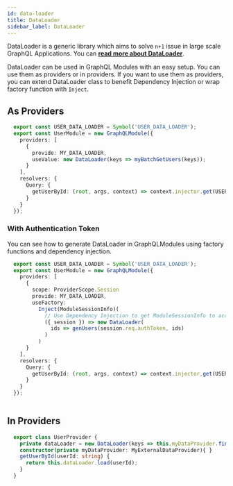 ```yaml
---
id: data-loader
title: DataLoader
sidebar_label: DataLoader
---
```


DataLoader is a generic library which aims to solve `n+1` issue in large scale GraphQL Applications. You can **[read more about DataLoader](https://github.com/facebook/dataloader)**.

DataLoader can be used in GraphQL Modules with an easy setup. You can use them as providers or in providers. If you want to use them as providers, you can extend DataLoader class to benefit Dependency Injection or wrap factory function with `Inject`.

## As Providers

```typescript
  export const USER_DATA_LOADER = Symbol('USER_DATA_LOADER');
  export const UserModule = new GraphQLModule({
    providers: [
      {
        provide: MY_DATA_LOADER,
        useValue: new DataLoader(keys => myBatchGetUsers(keys));
      }
    ],
    resolvers: {
      Query: {
        getUserById: (root, args, context) => context.injector.get(USER_DATA_LOADER).load(args.id)
      }
    }
  });
```

### With Authentication Token

You can see how to generate DataLoader in GraphQLModules using factory functions and dependency injection.

```typescript
  export const USER_DATA_LOADER = Symbol('USER_DATA_LOADER');
  export const UserModule = new GraphQLModule({
    providers: [
      {
        scope: ProviderScope.Session
        provide: MY_DATA_LOADER,
        useFactory:
          Inject(ModuleSessionInfo)( 
            // Use Dependency Injection to get ModuleSessionInfo to access network session
            ({ session }) => new DataLoader(
              ids => genUsers(session.req.authToken, ids)
            )
          )
      }
    ],
    resolvers: {
      Query: {
        getUserById: (root, args, context) => context.injector.get(USER_DATA_LOADER).load(args.id)
      }
    }
  });
  
```

## In Providers

```typescript
  export class UserProvider {
    private dataLoader = new DataLoader(keys => this.myDataProvider.findUsers(keys));
    constructor(private myDataProvider: MyExternalDataProvider){ }
    getUserById(userId: string) {
      return this.dataLoader.load(userId);
    }
  }
```
